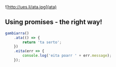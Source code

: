 ![http://ues.li/ata.jpg](ata)

## Using promises - the right way!

```javascript
gambiarra()
    .ata(() => {
        return 'ta serto';
    })
    .eita(err => {
        console.log('eita poarr ' + err.message);
    });
```
